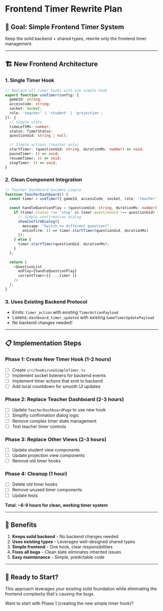 # Frontend Timer Rewrite Plan

## 🎯 **Goal: Simple Frontend Timer System**

Keep the solid backend + shared types, rewrite only the frontend timer management.

---

## 🏗️ **New Frontend Architecture**

### 1. **Single Timer Hook**
```typescript
// Replace all timer hooks with one simple hook
export function useTimer(config: {
  gameId: string;
  accessCode: string;
  socket: Socket;
  role: 'teacher' | 'student' | 'projection';
}): {
  // Simple state
  timeLeftMs: number;
  status: TimerStatus;
  questionUid: string | null;
  
  // Simple actions (teacher only)
  startTimer: (questionUid: string, durationMs: number) => void;
  pauseTimer: () => void;
  resumeTimer: () => void;
  stopTimer: () => void;
}
```

### 2. **Clean Component Integration**
```typescript
// Teacher Dashboard becomes simple
function TeacherDashboard() {
  const timer = useTimer({ gameId, accessCode, socket, role: 'teacher' });
  
  const handleQuestionPlay = (questionUid: string, durationMs: number) => {
    if (timer.status !== 'stop' && timer.questionUid !== questionUid) {
      // Simple confirmation dialog
      showConfirmDialog({
        message: "Switch to different question?",
        onConfirm: () => timer.startTimer(questionUid, durationMs)
      });
    } else {
      timer.startTimer(questionUid, durationMs);
    }
  };
  
  return (
    <QuestionList 
      onPlay={handleQuestionPlay}
      currentTimer={{ ...timer }} 
    />
  );
}
```

### 3. **Uses Existing Backend Protocol**
- Emits: `timer_action` with existing `TimerActionPayload`
- Listens: `dashboard_timer_updated` with existing `GameTimerUpdatePayload`
- No backend changes needed!

---

## 📋 **Implementation Steps**

### Phase 1: Create New Timer Hook (1-2 hours)
- [ ] Create `src/hooks/useSimpleTimer.ts`
- [ ] Implement socket listeners for backend events
- [ ] Implement timer actions that emit to backend
- [ ] Add local countdown for smooth UI updates

### Phase 2: Replace Teacher Dashboard (2-3 hours)
- [ ] Update `TeacherDashboardPage` to use new hook
- [ ] Simplify confirmation dialog logic
- [ ] Remove complex timer state management
- [ ] Test teacher timer controls

### Phase 3: Replace Other Views (2-3 hours)
- [ ] Update student view components
- [ ] Update projection view components
- [ ] Remove old timer hooks

### Phase 4: Cleanup (1 hour)
- [ ] Delete old timer hooks
- [ ] Remove unused timer components
- [ ] Update tests

**Total: ~6-9 hours for clean, working timer system**

---

## 🎯 **Benefits**

1. **Keeps solid backend** - No backend changes needed
2. **Uses existing types** - Leverages well-designed shared types
3. **Simple frontend** - One hook, clear responsibilities
4. **Fixes all bugs** - Clean slate eliminates inherited issues
5. **Easy maintenance** - Simple, predictable code

---

## 🚀 **Ready to Start?**

This approach leverages your existing solid foundation while eliminating the frontend complexity that's causing the bugs.

Want to start with Phase 1 (creating the new simple timer hook)?
